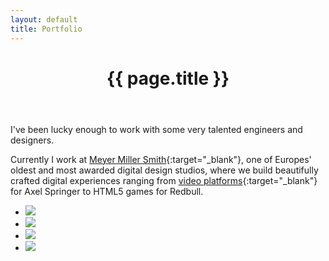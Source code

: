 ```yaml
---
layout: default
title: Portfolio
---
```

<header class="post-header">
  <h1 class="post-title">{{ page.title }}</h1>
</header>

I've been lucky enough to work with some very talented engineers and designers.

<!-- For 7 years I worked at Internet Solutions, building large scale web applications that allowed corperate clients throughout Africa manage ICT infrastructure. -->

Currently I work at [Meyer Miller Smith](http://www.meyermillersmith.com/){:target="_blank"}, one of Europes' oldest and most awarded digital design studios, where we build beautifully crafted digital experiences ranging from [video platforms](http://zuio.tv/){:target="_blank"} for Axel Springer to HTML5 games for Redbull.



<ul class="bare-list">
  <li>
    <img src="http://placehold.it/640x260/5AD869" />
  </li>
  <li>
    <img src="http://placehold.it/640x260/5AD869" />
  </li>
  <li>
    <img src="http://placehold.it/640x260/5AD869" />
  </li>
  <li>
    <img src="http://placehold.it/640x260/5AD869" />
  </li>
</ul>